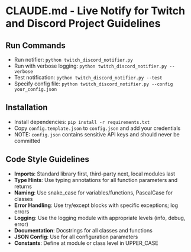# CLAUDE.md - Live Notify for Twitch and Discord Project Guidelines

## Run Commands
- Run notifier: `python twitch_discord_notifier.py`
- Run with verbose logging: `python twitch_discord_notifier.py --verbose`
- Test notification: `python twitch_discord_notifier.py --test`
- Specify config file: `python twitch_discord_notifier.py --config your_config.json`

## Installation
- Install dependencies: `pip install -r requirements.txt`
- Copy `config.template.json` to `config.json` and add your credentials
- NOTE: `config.json` contains sensitive API keys and should never be committed

## Code Style Guidelines
- **Imports**: Standard library first, third-party next, local modules last
- **Type Hints**: Use typing annotations for all function parameters and returns
- **Naming**: Use snake_case for variables/functions, PascalCase for classes
- **Error Handling**: Use try/except blocks with specific exceptions; log errors
- **Logging**: Use the logging module with appropriate levels (info, debug, error)
- **Documentation**: Docstrings for all classes and functions
- **JSON Config**: Use for all configuration parameters
- **Constants**: Define at module or class level in UPPER_CASE